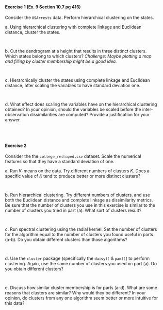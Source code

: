 #### Exercise 1 (Ex. 9 Section 10.7 pg 416)
Consider the `USArrests` data. Perform hierarchical clustering on the states.

a. Using hierarchical clustering with complete linkage and Euclidean distance, cluster the states.

<br>

b. Cut the dendrogram at a height that results in three distinct clusters. Which states belong to which clusters? *Challenge: Maybe plotting a map and filling by cluster membership might be a good idea.*

<br>

c. Hierarchically cluster the states using complete linkage and Euclidean distance, after scaling the variables to have standard deviation one.

<br>

d. What effect does scaling the variables have on the hierarchical clustering obtained? In your opinion, should the variables be scaled before the inter-observation dissimilarities are computed? Provide a justification for your answer.


<br><br>

#### Exercise 2
Consider the the `college_reshaped.csv` dataset. Scale the numerical features so that they have a standard deviation of one.

a. Run $K$-means on the data. 
Try different numbers of clusters $K$. 
Does a specific value of $K$ tend to produce better or more distinct clusters?

<br>

b. Run hierarchical clustering. Try different numbers of clusters, and use both the Euclidean distance and complete linkage as dissimilarity metrics. 
Be sure that the number of clusters you use in this exercise is similar to the number of clusters you tried in part (a).
What sort of clusters result? 

<br>

c. Run spectral clustering using the radial kernel. Set the number of clusters for the algorithm equal to the number of clusters you found useful in parts (a-b). Do you obtain different clusters than those algorithms?

<br>

d. Use the `cluster` package (specifically the `daisy()` & `pam()`) to perform clustering. Again, use the same number of clusters you used on part (a). Do you obtain different clusters?

<br>

e. Discuss how similar cluster membership is for parts (a-d). What are some reasons that clusters are similar? Why would they be different? In your opinion, do clusters from any one algorithm seem better or more intuitive for this data?